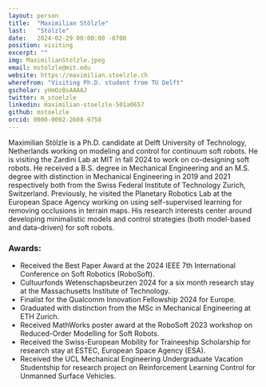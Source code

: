 ```yaml
---
layout: person
title:  "Maximilian Stölzle"
last:   "Stölzle"
date:   2024-02-29 00:00:00 -0700
position: visiting
excerpt: ""
img: MaximilianStolzle.jpeg
email: mstolzle@mit.edu
website: https://maximilian.stoelzle.ch
wherefrom: "Visiting Ph.D. student from TU Delft"
gscholar: yHmOzBsAAAAJ
twitter: m_stoelzle
linkedin: maximilian-stoelzle-501a0657
github: mstoelzle
orcid: 0000-0002-2608-9758
---
```


Maximilian Stölzle is a Ph.D. candidate at Delft University of Technology, Netherlands working on modeling and control for continuum soft robots. 
He is visiting the Zardini Lab at MIT in fall 2024 to work on co-designing soft robots.
He received a B.S. degree in Mechanical Engineering and an M.S. degree with distinction in Mechanical Engineering in 2019 and 2021 respectively both from the Swiss Federal Institute of Technology Zurich, Switzerland.
Previously, he visited the Planetary Robotics Lab at the European Space Agency working on using self-supervised learning for removing occlusions in terrain maps. His research interests center around developing minimalistic models and control strategies (both model-based and data-driven) for soft robots.

### Awards:
- Received the Best Paper Award at the 2024 IEEE 7th International Conference on Soft Robotics (RoboSoft).
- Cultuurfonds Wetenschapsbeurzen 2024 for a six month research stay at the Massachusetts Institute of Technology.
- Finalist for the Qualcomm Innovation Fellowship 2024 for Europe.
- Graduated with distinction from the MSc in Mechanical Engineering at ETH Zurich.
- Received MathWorks poster award at the RoboSoft 2023 workshop on Reduced-Order Modelling for Soft Robots.
- Received the Swiss-European Mobility for Traineeship Scholarship for research stay at ESTEC, European Space Agency (ESA).
- Received the UCL Mechanical Engineering Undergraduate Vacation Studentship for research project on Reinforcement Learning Control for Unmanned Surface Vehicles.